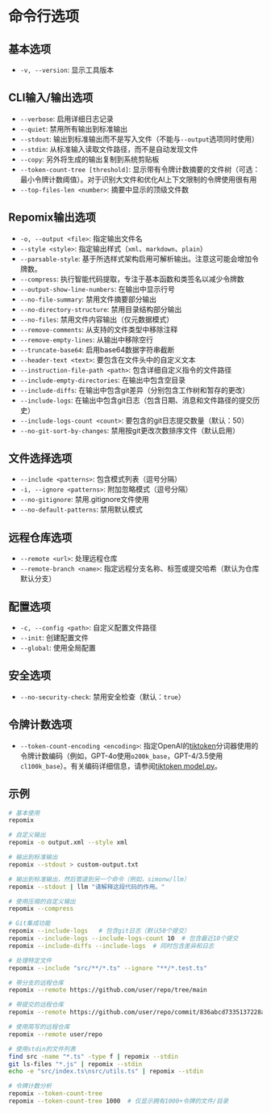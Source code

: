 # 命令行选项

## 基本选项
- `-v, --version`: 显示工具版本

## CLI输入/输出选项
- `--verbose`: 启用详细日志记录
- `--quiet`: 禁用所有输出到标准输出
- `--stdout`: 输出到标准输出而不是写入文件（不能与`--output`选项同时使用）
- `--stdin`: 从标准输入读取文件路径，而不是自动发现文件
- `--copy`: 另外将生成的输出复制到系统剪贴板
- `--token-count-tree [threshold]`: 显示带有令牌计数摘要的文件树（可选：最小令牌计数阈值）。对于识别大文件和优化AI上下文限制的令牌使用很有用
- `--top-files-len <number>`: 摘要中显示的顶级文件数

## Repomix输出选项
- `-o, --output <file>`: 指定输出文件名
- `--style <style>`: 指定输出样式（`xml`、`markdown`、`plain`）
- `--parsable-style`: 基于所选样式架构启用可解析输出。注意这可能会增加令牌数。
- `--compress`: 执行智能代码提取，专注于基本函数和类签名以减少令牌数
- `--output-show-line-numbers`: 在输出中显示行号
- `--no-file-summary`: 禁用文件摘要部分输出
- `--no-directory-structure`: 禁用目录结构部分输出
- `--no-files`: 禁用文件内容输出（仅元数据模式）
- `--remove-comments`: 从支持的文件类型中移除注释
- `--remove-empty-lines`: 从输出中移除空行
- `--truncate-base64`: 启用base64数据字符串截断
- `--header-text <text>`: 要包含在文件头中的自定义文本
- `--instruction-file-path <path>`: 包含详细自定义指令的文件路径
- `--include-empty-directories`: 在输出中包含空目录
- `--include-diffs`: 在输出中包含git差异（分别包含工作树和暂存的更改）
- `--include-logs`: 在输出中包含git日志（包含日期、消息和文件路径的提交历史）
- `--include-logs-count <count>`: 要包含的git日志提交数量（默认：50）
- `--no-git-sort-by-changes`: 禁用按git更改次数排序文件（默认启用）

## 文件选择选项
- `--include <patterns>`: 包含模式列表（逗号分隔）
- `-i, --ignore <patterns>`: 附加忽略模式（逗号分隔）
- `--no-gitignore`: 禁用.gitignore文件使用
- `--no-default-patterns`: 禁用默认模式

## 远程仓库选项
- `--remote <url>`: 处理远程仓库
- `--remote-branch <name>`: 指定远程分支名称、标签或提交哈希（默认为仓库默认分支）

## 配置选项
- `-c, --config <path>`: 自定义配置文件路径
- `--init`: 创建配置文件
- `--global`: 使用全局配置

## 安全选项
- `--no-security-check`: 禁用安全检查（默认：`true`）

## 令牌计数选项
- `--token-count-encoding <encoding>`: 指定OpenAI的[tiktoken](https://github.com/openai/tiktoken)分词器使用的令牌计数编码（例如，GPT-4o使用`o200k_base`，GPT-4/3.5使用`cl100k_base`）。有关编码详细信息，请参阅[tiktoken model.py](https://github.com/openai/tiktoken/blob/main/tiktoken/model.py#L24)。


## 示例

```bash
# 基本使用
repomix

# 自定义输出
repomix -o output.xml --style xml

# 输出到标准输出
repomix --stdout > custom-output.txt

# 输出到标准输出，然后管道到另一个命令（例如，simonw/llm）
repomix --stdout | llm "请解释这段代码的作用。"

# 使用压缩的自定义输出
repomix --compress

# Git集成功能
repomix --include-logs   # 包含git日志（默认50个提交）
repomix --include-logs --include-logs-count 10  # 包含最近10个提交
repomix --include-diffs --include-logs  # 同时包含差异和日志

# 处理特定文件
repomix --include "src/**/*.ts" --ignore "**/*.test.ts"

# 带分支的远程仓库
repomix --remote https://github.com/user/repo/tree/main

# 带提交的远程仓库
repomix --remote https://github.com/user/repo/commit/836abcd7335137228ad77feb28655d85712680f1

# 使用简写的远程仓库
repomix --remote user/repo

# 使用stdin的文件列表
find src -name "*.ts" -type f | repomix --stdin
git ls-files "*.js" | repomix --stdin
echo -e "src/index.ts\nsrc/utils.ts" | repomix --stdin

# 令牌计数分析
repomix --token-count-tree
repomix --token-count-tree 1000  # 仅显示拥有1000+令牌的文件/目录
```

